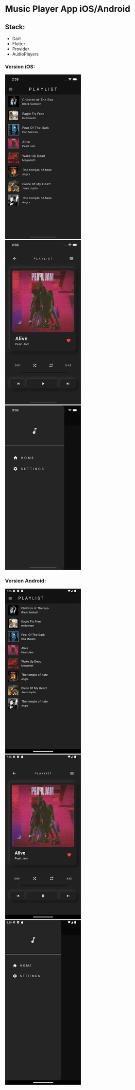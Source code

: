 # Music Player App iOS/Android

## Stack:

- Dart
- Flutter
- Provider
- AudioPlayers 

### Version iOS:

<img src="assets/images/iosmusic.png" alt="iOS Music" width="250"> &nbsp; &nbsp; &nbsp; <img src="assets/images/ios.png" alt="iOS" width="250"> &nbsp; &nbsp; &nbsp; <img src="assets/images/iosdrawer.png" alt="iOS" width="250">

### Version Android:

<img src="assets/images/androidmusic.png" alt="Android Music" width="250"> &nbsp; &nbsp; &nbsp; <img src="assets/images/android.png" alt="Android" width="250"> &nbsp; &nbsp; &nbsp; <img src="assets/images/androiddrawer.png" alt="Android" width="250">
